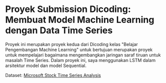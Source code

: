 # Proyek Submission Dicoding: Membuat Model Machine Learning dengan Data Time Series

Proyek ini merupakan proyek kedua dari Dicoding kelas "Belajar Pengembangan Machine Learning" untuk bertujuan merupakan proyek untuk mempelajari bagaimana mengembangkan jaringan saraf tiruan untuk masalah Time Series. Dalam proyek ini, saya menggunakan LSTM dalam arsitektur model dan model Sequential. 

Dataset: [Microsoft Stock Time Series Analysis](https://www.kaggle.com/datasets/vijayvvenkitesh/microsoft-stock-time-series-analysis)
